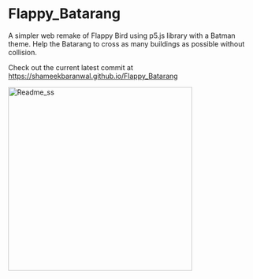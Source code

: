 # Flappy_Batarang

A simpler web remake of Flappy Bird using p5.js library with a Batman theme. 
Help the Batarang to cross as many buildings as possible without collision.

Check out the current latest commit at https://shameekbaranwal.github.io/Flappy_Batarang

<img width="373" alt="Readme_ss" src="https://user-images.githubusercontent.com/39854726/103478347-0b2c3800-4dec-11eb-847b-44c641c1ac55.png">
